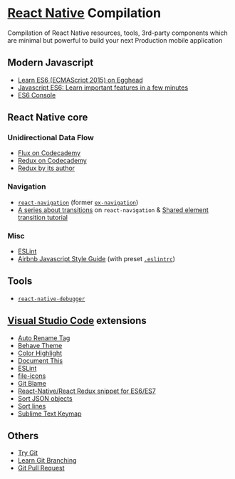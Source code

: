 # [React Native][react-native] Compilation
Compilation of React Native resources, tools, 3rd-party components which are minimal but powerful to build your next Production mobile application

## Modern Javascript

* [Learn ES6 (ECMAScript 2015) on Egghead][learn-es6-egghead]
* [Javascript ES6: Learn important features in a few minutes][learn-es6-minutes]
* [ES6 Console][es6-console]

## React Native core

### Unidirectional Data Flow

* [Flux on Codecademy][learn-flux-codecademy]
* [Redux on Codecademy][learn-redux-codecademy]
* [Redux by its author][learn-redux-author]

### Navigation

* [`react-navigation`][react-navigation] (former [`ex-navigation`][ex-navigation])
* [A series about transitions][transitions-tutorial] on `react-navigation` & [Shared element transition tutorial][shared-element]

### Misc

* [ESLint][eslint-getting-started]
* [Airbnb Javascript Style Guide][airbnb-js-style-guide] (with preset [`.eslintrc`][airbnb-eslint-gist])

## Tools

* [`react-native-debugger`][react-native-debugger]

## [Visual Studio Code](https://code.visualstudio.com/) extensions

* [Auto Rename Tag][vscode-auto-rename-tag]
* [Behave Theme][vscode-behave]
* [Color Highlight][vscode-color-highlight]
* [Document This][vscode-docthis]
* [ESLint][vscode-eslint]
* [file-icons][vscode-file-icons]
* [Git Blame][vscode-gitblame]
* [React-Native/React Redux snippet for ES6/ES7][vscode-react-native-react-redux]
* [Sort JSON objects][vscode-sort-json]
* [Sort lines][vscode-sort-lines]
* [Sublime Text Keymap][vscode-sublime-keybindings]

## Others

* [Try Git][try-git]
* [Learn Git Branching][learn-git-branching]
* [Git Pull Request][git-pull-request]


[learn-es6-egghead]: https://egghead.io/courses/learn-es6-ecmascript-2015
[learn-es6-minutes]: https://www.frontendjournal.com/javascript-es6-learn-important-features-in-a-few-minutes/
[es6-console]: https://es6console.com/

[learn-flux-codecademy]: https://www.youtube.com/watch?v=PvjNglsyOHs&index=9&list=PLoYCgNOIyGABj2GQSlDRjgvXtqfDxKm5b
[learn-redux-codecademy]: https://www.youtube.com/watch?v=1w-oQ-i1XB8&index=15&list=PLoYCgNOIyGABj2GQSlDRjgvXtqfDxKm5b
[learn-redux-author]: https://egghead.io/courses/getting-started-with-redux

[react-native]: https://facebook.github.io/react-native/
[react-navigation]: https://reactnavigation.org/
[ex-navigation]: https://github.com/expo/ex-navigation

[eslint-getting-started]: http://eslint.org/docs/user-guide/getting-started
[airbnb-js-style-guide]: https://github.com/airbnb/javascript
[airbnb-eslint-gist]: https://gist.github.com/ethan605/4097d5e633397d14ad51b2e7c9810780

[transitions-tutorial]: http://www.reactnativediary.com/2016/12/20/navigation-experimental-custom-transition-1.html
[shared-element]: http://www.reactnativediary.com/2017/01/23/react-navigation-shared-element-transition-1.html

[react-native-debugger]: https://github.com/jhen0409/react-native-debugger

[vscode-auto-rename-tag]: https://marketplace.visualstudio.com/items?itemName=formulahendry.auto-rename-tag
[vscode-behave]: https://marketplace.visualstudio.com/items?itemName=balmor.behave
[vscode-color-highlight]: https://marketplace.visualstudio.com/items?itemName=naumovs.color-highlight
[vscode-docthis]: https://marketplace.visualstudio.com/items?itemName=joelday.docthis
[vscode-eslint]: https://marketplace.visualstudio.com/items?itemName=dbaeumer.vscode-eslint
[vscode-file-icons]: https://marketplace.visualstudio.com/items?itemName=file-icons.file-icons
[vscode-gitblame]: https://marketplace.visualstudio.com/items?itemName=waderyan.gitblame
[vscode-react-native-react-redux]: https://marketplace.visualstudio.com/items?itemName=EQuimper.react-native-react-redux
[vscode-sort-json]: https://marketplace.visualstudio.com/items?itemName=richie5um2.vscode-sort-json
[vscode-sort-lines]: https://marketplace.visualstudio.com/items?itemName=Tyriar.sort-lines
[vscode-sublime-keybindings]: https://marketplace.visualstudio.com/items?itemName=ms-vscode.sublime-keybindings

[try-git]: https://try.github.io/levels/1/challenges/1
[learn-git-branching]: http://learngitbranching.js.org/
[git-pull-request]: https://help.github.com/articles/about-pull-requests/
